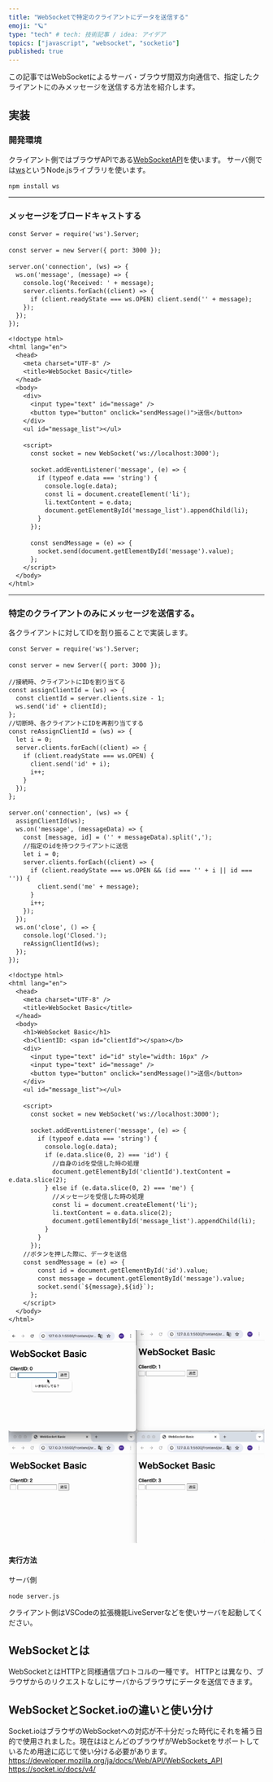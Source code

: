 ```yaml
---
title: "WebSocketで特定のクライアントにデータを送信する"
emoji: "🪐"
type: "tech" # tech: 技術記事 / idea: アイデア
topics: ["javascript", "websocket", "socketio"]
published: true
---
```


この記事ではWebSocketによるサーバ・ブラウザ間双方向通信で、指定したクライアントにのみメッセージを送信する方法を紹介します。
## 実装
### 開発環境
クライアント側ではブラウザAPIである[WebSocketAPI](https://developer.mozilla.org/ja/docs/Web/API/WebSockets_API)を使います。
サーバ側では[ws](http://localhost:8000/articles/websocket-bacic-20240424)というNode.jsライブラリを使います。
```
npm install ws
```
-----
### メッセージをブロードキャストする
```js: server.js
const Server = require('ws').Server;

const server = new Server({ port: 3000 });

server.on('connection', (ws) => {
  ws.on('message', (message) => {
    console.log('Received: ' + message);
    server.clients.forEach((client) => {
      if (client.readyState === ws.OPEN) client.send('' + message);
    });
  });
});
```
```html: client.html
<!doctype html>
<html lang="en">
  <head>
    <meta charset="UTF-8" />
    <title>WebSocket Basic</title>
  </head>
  <body>
    <div>
      <input type="text" id="message" />
      <button type="button" onclick="sendMessage()">送信</button>
    </div>
    <ul id="message_list"></ul>

    <script>
      const socket = new WebSocket('ws://localhost:3000');
   
      socket.addEventListener('message', (e) => {
        if (typeof e.data === 'string') {
          console.log(e.data);
          const li = document.createElement('li');
          li.textContent = e.data;
          document.getElementById('message_list').appendChild(li);
        }
      });

      const sendMessage = (e) => {
        socket.send(document.getElementById('message').value);
      };
    </script>
  </body>
</html>
```
-----
### 特定のクライアントのみにメッセージを送信する。
各クライアントに対してIDを割り振ることで実装します。
```js: server.js
const Server = require('ws').Server;

const server = new Server({ port: 3000 });

//接続時、クライアントにIDを割り当てる
const assignClientId = (ws) => {
  const clientId = server.clients.size - 1;
  ws.send('id' + clientId);
};
//切断時、各クライアントにIDを再割り当てする
const reAssignClientId = (ws) => {
  let i = 0;
  server.clients.forEach((client) => {
    if (client.readyState === ws.OPEN) {
      client.send('id' + i);
      i++;
    }
  });
};

server.on('connection', (ws) => {
  assignClientId(ws);
  ws.on('message', (messageData) => {
    const [message, id] = ('' + messageData).split(',');
    //指定のidを持つクライアントに送信
    let i = 0;
    server.clients.forEach((client) => {
      if (client.readyState === ws.OPEN && (id === '' + i || id === '')) {
        client.send('me' + message);
      }
      i++;
    });
  });
  ws.on('close', () => {
    console.log('Closed.');
    reAssignClientId(ws);
  });
});

```

```html: client.html
<!doctype html>
<html lang="en">
  <head>
    <meta charset="UTF-8" />
    <title>WebSocket Basic</title>
  </head>
  <body>
    <h1>WebSocket Basic</h1>
    <b>ClientID: <span id="clientId"></span></b>
    <div>
      <input type="text" id="id" style="width: 16px" />
      <input type="text" id="message" />
      <button type="button" onclick="sendMessage()">送信</button>
    </div>
    <ul id="message_list"></ul>

    <script>
      const socket = new WebSocket('ws://localhost:3000');

      socket.addEventListener('message', (e) => {
        if (typeof e.data === 'string') {
          console.log(e.data);
          if (e.data.slice(0, 2) === 'id') {
            //自身のidを受信した時の処理
            document.getElementById('clientId').textContent = e.data.slice(2);
          } else if (e.data.slice(0, 2) === 'me') {
            //メッセージを受信した時の処理
            const li = document.createElement('li');
            li.textContent = e.data.slice(2);
            document.getElementById('message_list').appendChild(li);
          }
        }
      });
    //ボタンを押した際に、データを送信
    const sendMessage = (e) => {
        const id = document.getElementById('id').value;
        const message = document.getElementById('message').value;
        socket.send(`${message},${id}`);
      };
    </script>
  </body>
</html>
```
![demo](https://raw.githubusercontent.com/makim0939/zenn-content/main/articles/images/websocket-bacic-20240424/demo.gif)

#### 実行方法
サーバ側
```
node server.js
```
クライアント側はVSCodeの拡張機能LiveServerなどを使いサーバを起動してください。
## WebSocketとは
WebSocketとはHTTPと同様通信プロトコルの一種です。
HTTPとは異なり、ブラウザからのリクエストなしにサーバからブラウザにデータを送信できます。

## WebSocketとSocket.ioの違いと使い分け
Socket.ioはブラウザのWebSocketへの対応が不十分だった時代にそれを補う目的で使用されました。現在はほとんどのブラウザがWebSocketをサポートしているため用途に応じて使い分ける必要があります。
https://developer.mozilla.org/ja/docs/Web/API/WebSockets_API
https://socket.io/docs/v4/
